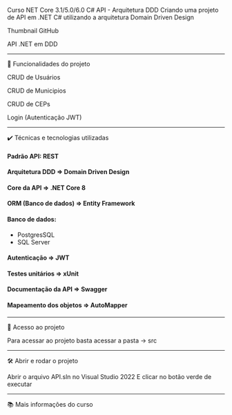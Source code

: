 Curso NET Core 3.1/5.0/6.0 C# API - Arquitetura DDD
Criando uma projeto de API em .NET C# utilizando a arquitetura Domain Driven Design

Thumbnail GitHub

API .NET em DDD
***

🔨 Funcionalidades do projeto

CRUD de Usuários

CRUD de Municipios

CRUD de CEPs

Login (Autenticação JWT)
***

✔️ Técnicas e tecnologias utilizadas

#### Padrão API: REST
#### Arquitetura DDD => Domain Driven Design
#### Core da API => .NET Core 8
#### ORM (Banco de dados) => Entity Framework
#### Banco de dados: 
 * PostgresSQL
 * SQL Server
#### Autenticação => JWT
#### Testes unitários => xUnit
#### Documentação da API => Swagger
#### Mapeamento dos objetos => AutoMapper

***
📁 Acesso ao projeto

Para acessar ao projeto basta acessar a pasta -> src

***
🛠️ Abrir e rodar o projeto

Abrir o arquivo API.sln no Visual Studio 2022
E clicar no botão verde de executar

***
📚 Mais informações do curso
